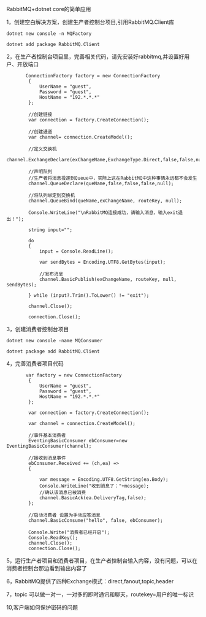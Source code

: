 RabbitMQ+dotnet core的简单应用

1，创建空白解决方案，创建生产者控制台项目,引用RabbitMQ.Client库

    dotnet new console -n MQFactory
    
    dotnet add package RabbitMQ.Client
    
2，在生产者控制台项目里，完善相关代码，请先安装好rabbitmq,并设置好用户、开放端口

           ConnectionFactory factory = new ConnectionFactory
            {
                UserName = "guest",
                Password = "guest",
                HostName = "192.*.*.*"
            };
            
            //创建链接
            var connection = factory.CreateConnection();
            
            //创建通道
            var channel= connection.CreateModel();
            
            //定义交换机
            channel.ExchangeDeclare(exChangeName,ExchangeType.Direct,false,false,null);
            
            //声明队列
            //生产者将消息投递到Queue中，实际上这在RabbitMQ中这种事情永远都不会发生
            channel.QueueDeclare(queName,false,false,false,null);
            
            //将队列绑定到交换机
            channel.QueueBind(queName,exChangeName, routeKey, null);
            
            Console.WriteLine("\nRabbitMQ连接成功，请输入消息，输入exit退出！");
            
            string input="";
            
            do
            {
                input = Console.ReadLine();
                
                var sendBytes = Encoding.UTF8.GetBytes(input);
                
                //发布消息
                channel.BasicPublish(exChangeName, routeKey, null, sendBytes);
                
            } while (input?.Trim().ToLower() != "exit");

            channel.Close();
            
            connection.Close();
        
        
3，创建消费者控制台项目

    dotnet new console -name MQConsumer
    
    dotnet package add RabbitMQ.Client
    
4，完善消费者项目代码

           var factory = new ConnectionFactory
            {
                UserName = "guest",
                Password = "guest",
                HostName = "192.*.*.*"
            };

            var connection = factory.CreateConnection();

            var channel = connection.CreateModel();
            
            //事件基本消费者
            EventingBasicConsumer ebConsumer=new EventingBasicConsumer(channel);
            
            //接收到消息事件
            ebConsumer.Received += (ch,ea) =>
            {

                var message = Encoding.UTF8.GetString(ea.Body);
                Console.WriteLine("收到消息了："+message);
                //确认该消息已被消费
                channel.BasicAck(ea.DeliveryTag,false);
            };
            
            //启动消费者 设置为手动应答消息
            channel.BasicConsume("hello", false, ebConsumer);
            
            Console.Write("消费者已经开启");
            Console.ReadKey();
            channel.Close();
            connection.Close();
            
5，运行生产者项目和消费者项目，在生产者控制台输入内容，没有问题，可以在消费者控制台那边看到输出内容了

6，RabbitMQ提供了四种Exchange模式：direct,fanout,topic,header 

7，topic 可以做一对一，一对多的即时通讯和聊天，routekey=用户的唯一标识

10,客户端如何保护密码的问题